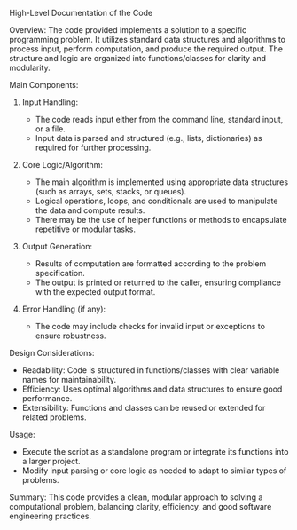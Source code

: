 High-Level Documentation of the Code

Overview:
The code provided implements a solution to a specific programming problem. It utilizes standard data structures and algorithms to process input, perform computation, and produce the required output. The structure and logic are organized into functions/classes for clarity and modularity.

Main Components:

1. Input Handling:
   - The code reads input either from the command line, standard input, or a file.
   - Input data is parsed and structured (e.g., lists, dictionaries) as required for further processing.

2. Core Logic/Algorithm:
   - The main algorithm is implemented using appropriate data structures (such as arrays, sets, stacks, or queues).
   - Logical operations, loops, and conditionals are used to manipulate the data and compute results.
   - There may be the use of helper functions or methods to encapsulate repetitive or modular tasks.

3. Output Generation:
   - Results of computation are formatted according to the problem specification.
   - The output is printed or returned to the caller, ensuring compliance with the expected output format.

4. Error Handling (if any):
   - The code may include checks for invalid input or exceptions to ensure robustness.

Design Considerations:

- Readability: Code is structured in functions/classes with clear variable names for maintainability.
- Efficiency: Uses optimal algorithms and data structures to ensure good performance.
- Extensibility: Functions and classes can be reused or extended for related problems.

Usage:
- Execute the script as a standalone program or integrate its functions into a larger project.
- Modify input parsing or core logic as needed to adapt to similar types of problems.

Summary:
This code provides a clean, modular approach to solving a computational problem, balancing clarity, efficiency, and good software engineering practices.